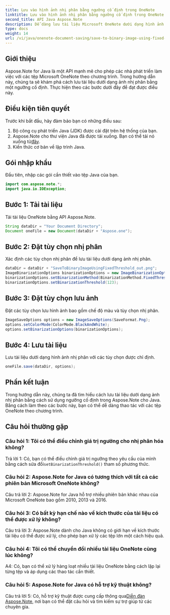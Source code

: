 ```yaml
---
title: Lưu vào hình ảnh nhị phân bằng ngưỡng cố định trong OneNote
linktitle: Lưu vào hình ảnh nhị phân bằng ngưỡng cố định trong OneNote
second_title: API Java Aspose.Note
description: Dễ dàng lưu tài liệu Microsoft OneNote dưới dạng hình ảnh nhị phân bằng cách sử dụng ngưỡng cố định với Aspose.Note Java. Nâng cao khả năng thao tác tệp OneNote của bạn.
type: docs
weight: 14
url: /vi/java/onenote-document-saving/save-to-binary-image-using-fixed-threshold/
---
```

## Giới thiệu

Aspose.Note for Java là một API mạnh mẽ cho phép các nhà phát triển làm việc với các tệp Microsoft OneNote theo chương trình. Trong hướng dẫn này, chúng ta sẽ khám phá cách lưu tài liệu dưới dạng ảnh nhị phân bằng một ngưỡng cố định. Thực hiện theo các bước dưới đây để đạt được điều này.

## Điều kiện tiên quyết

Trước khi bắt đầu, hãy đảm bảo bạn có những điều sau:

1. Bộ công cụ phát triển Java (JDK) được cài đặt trên hệ thống của bạn.
2.  Aspose.Note cho thư viện Java đã được tải xuống. Bạn có thể tải nó xuống từ[đây](https://releases.aspose.com/note/java/).
3. Kiến thức cơ bản về lập trình Java.

## Gói nhập khẩu

Đầu tiên, nhập các gói cần thiết vào tệp Java của bạn.

```java
import com.aspose.note.*;
import java.io.IOException;
```

## Bước 1: Tải tài liệu

Tải tài liệu OneNote bằng API Aspose.Note.

```java
String dataDir = "Your Document Directory";
Document oneFile = new Document(dataDir + "Aspose.one");
```

## Bước 2: Đặt tùy chọn nhị phân

Xác định các tùy chọn nhị phân để lưu tài liệu dưới dạng ảnh nhị phân.

```java
dataDir = dataDir + "SaveToBinaryImageUsingFixedThreshold_out.png";
ImageBinarizationOptions binarizationOptions = new ImageBinarizationOptions();
binarizationOptions.setBinarizationMethod(BinarizationMethod.FixedThreshold);
binarizationOptions.setBinarizationThreshold(123);
```

## Bước 3: Đặt tùy chọn lưu ảnh

Đặt các tùy chọn lưu hình ảnh bao gồm chế độ màu và tùy chọn nhị phân.

```java
ImageSaveOptions options = new ImageSaveOptions(SaveFormat.Png);
options.setColorMode(ColorMode.BlackAndWhite);
options.setBinarizationOptions(binarizationOptions);
```

## Bước 4: Lưu tài liệu

Lưu tài liệu dưới dạng hình ảnh nhị phân với các tùy chọn được chỉ định.

```java
oneFile.save(dataDir, options);
```

## Phần kết luận

Trong hướng dẫn này, chúng ta đã tìm hiểu cách lưu tài liệu dưới dạng ảnh nhị phân bằng cách sử dụng ngưỡng cố định trong Aspose.Note cho Java. Bằng cách làm theo các bước này, bạn có thể dễ dàng thao tác với các tệp OneNote theo chương trình.

## Câu hỏi thường gặp

### Câu hỏi 1: Tôi có thể điều chỉnh giá trị ngưỡng cho nhị phân hóa không?

 Trả lời 1: Có, bạn có thể điều chỉnh giá trị ngưỡng theo yêu cầu của mình bằng cách sửa đổi`setBinarizationThreshold()` tham số phương thức.

### Câu hỏi 2: Aspose.Note for Java có tương thích với tất cả các phiên bản Microsoft OneNote không?

Câu trả lời 2: Aspose.Note for Java hỗ trợ nhiều phiên bản khác nhau của Microsoft OneNote bao gồm 2010, 2013 và 2016.

### Câu hỏi 3: Có bất kỳ hạn chế nào về kích thước của tài liệu có thể được xử lý không?

Câu trả lời 3: Aspose.Note dành cho Java không có giới hạn về kích thước tài liệu có thể được xử lý, cho phép bạn xử lý các tệp lớn một cách hiệu quả.

### Câu hỏi 4: Tôi có thể chuyển đổi nhiều tài liệu OneNote cùng lúc không?

A4: Có, bạn có thể xử lý hàng loạt nhiều tài liệu OneNote bằng cách lặp lại từng tệp và áp dụng các thao tác cần thiết.

### Câu hỏi 5: Aspose.Note for Java có hỗ trợ kỹ thuật không?

 Câu trả lời 5: Có, hỗ trợ kỹ thuật được cung cấp thông qua[Diễn đàn Aspose.Note](https://forum.aspose.com/c/note/28), nơi bạn có thể đặt câu hỏi và tìm kiếm sự trợ giúp từ các chuyên gia.